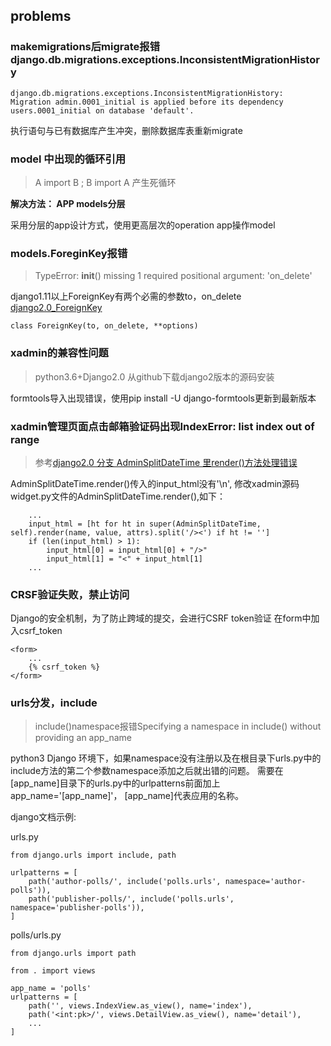 ## problems

### makemigrations后migrate报错django.db.migrations.exceptions.InconsistentMigrationHistory
```
django.db.migrations.exceptions.InconsistentMigrationHistory: Migration admin.0001_initial is applied before its dependency users.0001_initial on database 'default'.
```
执行语句与已有数据库产生冲突，删除数据库表重新migrate

### model 中出现的循环引用

> A import B ; B import A 产生死循环

**解决方法： APP models分层**

采用分层的app设计方式，使用更高层次的operation app操作model

### models.ForeginKey报错
> TypeError: __init__() missing 1 required positional argument: 'on_delete'

django1.11以上ForeignKey有两个必需的参数to，on_delete  [django2.0_ForeignKey](https://docs.djangoproject.com/en/2.0/ref/models/fields/#foreignkey)
```
class ForeignKey(to, on_delete, **options)
```
### xadmin的兼容性问题

> python3.6+Django2.0 从github下载django2版本的源码安装

formtools导入出现错误，使用pip install -U django-formtools更新到最新版本

### xadmin管理页面点击邮箱验证码出现IndexError: list index out of range

> 参考[django2.0 分支 AdminSplitDateTime 里render()方法处理错误](https://github.com/sshwsfc/xadmin/issues/499)

AdminSplitDateTime.render()传入的input_html没有'\n',
修改xadmin源码widget.py文件的AdminSplitDateTime.render(),如下：

```
    ...
    input_html = [ht for ht in super(AdminSplitDateTime, self).render(name, value, attrs).split('/><') if ht != '']
    if (len(input_html) > 1):
        input_html[0] = input_html[0] + "/>"
        input_html[1] = "<" + input_html[1]
    ...
```

### CRSF验证失败，禁止访问
Django的安全机制，为了防止跨域的提交，会进行CSRF token验证
在form中加入csrf_token
```
<form>
    ...
    {% csrf_token %}
</form>
```

### urls分发，include

> include()namespace报错Specifying a namespace in include() without providing an app_name

python3 Django 环境下，如果namespace没有注册以及在根目录下urls.py中的include方法的第二个参数namespace添加之后就出错的问题。
需要在[app_name]目录下的urls.py中的urlpatterns前面加上app_name='[app_name]'， [app_name]代表应用的名称。

django文档示例:

urls.py
```
from django.urls import include, path

urlpatterns = [
    path('author-polls/', include('polls.urls', namespace='author-polls')),
    path('publisher-polls/', include('polls.urls', namespace='publisher-polls')),
]
```
polls/urls.py
```
from django.urls import path

from . import views

app_name = 'polls'
urlpatterns = [
    path('', views.IndexView.as_view(), name='index'),
    path('<int:pk>/', views.DetailView.as_view(), name='detail'),
    ...
]
```
